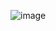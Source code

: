  ![image](https://github.com/RichVR2321/FIS-PROYECTO-2023/assets/143575482/b817f319-c47a-4499-b408-5f7046194e34)
